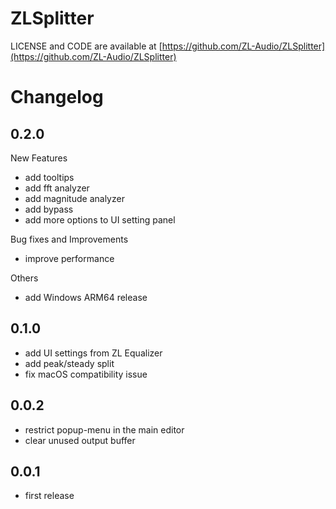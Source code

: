 # ZLSplitter

LICENSE and CODE are available at [https://github.com/ZL-Audio/ZLSplitter](https://github.com/ZL-Audio/ZLSplitter)

# Changelog

## 0.2.0

New Features

- add tooltips
- add fft analyzer
- add magnitude analyzer
- add bypass
- add more options to UI setting panel

Bug fixes and Improvements

- improve performance

Others

- add Windows ARM64 release

## 0.1.0

- add UI settings from ZL Equalizer
- add peak/steady split
- fix macOS compatibility issue

## 0.0.2

- restrict popup-menu in the main editor
- clear unused output buffer

## 0.0.1

- first release
